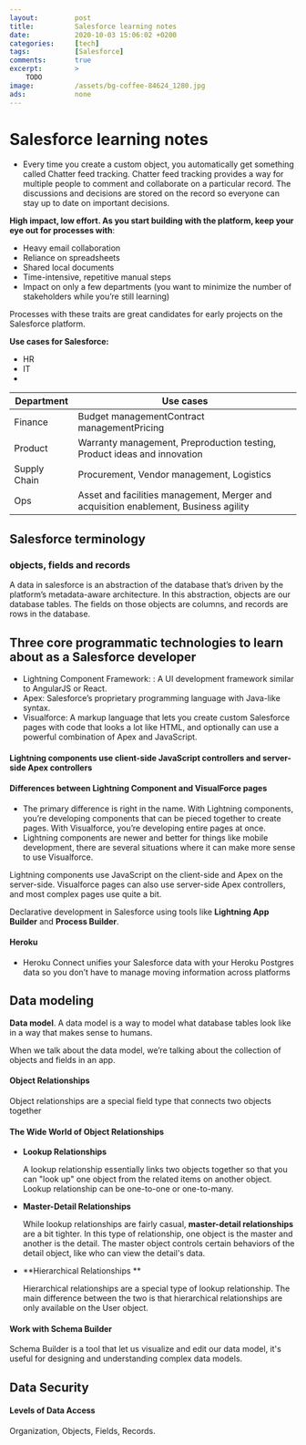```yaml
---
layout:         post
title:          Salesforce learning notes
date:           2020-10-03 15:06:02 +0200
categories:     [tech]
tags:           [Salesforce]
comments:       true
excerpt:        >
    TODO
image:          /assets/bg-coffee-84624_1280.jpg
ads:            none
---
```


# Salesforce learning notes

- Every time you create a custom object, you automatically get something called Chatter feed tracking. Chatter feed tracking provides a way for multiple people to comment and collaborate on a particular record. The discussions and decisions are stored on the record so everyone can stay up to date on important decisions.

**High impact, low effort. As you start building with the platform, keep your eye out for processes with**:

- Heavy email collaboration
- Reliance on spreadsheets
- Shared local documents
- Time-intensive, repetitive manual steps
- Impact on only a few departments (you want to minimize the number of stakeholders while you’re still learning)

Processes with these traits are great candidates for early projects on the Salesforce platform.

**Use cases for Salesforce:**

- HR
- IT
- 

| Department   | Use cases                                                    |
| ------------ | ------------------------------------------------------------ |
| Finance      | Budget managementContract managementPricing                  |
| Product      | Warranty management, Preproduction testing, Product ideas and innovation |
| Supply Chain | Procurement, Vendor management, Logistics                    |
| Ops          | Asset and facilities management, Merger and acquisition enablement, Business agility |

## Salesforce terminology

### objects, fields and records

A data in salesforce is an abstraction of the database that’s driven by the platform’s metadata-aware architecture. In this abstraction, objects are our database tables. The fields on those objects are columns, and records are rows in the database.

## Three core programmatic technologies to learn about as a Salesforce developer 

- Lightning Component Framework: : A UI development framework similar to AngularJS or React.
- Apex: Salesforce’s proprietary programming language with Java-like syntax.
- Visualforce:  A markup language that lets you create custom Salesforce pages with code that looks a lot like HTML, and optionally can use a powerful combination of Apex and JavaScript.

#### Lightning components use client-side JavaScript controllers and server-side Apex controllers

#### Differences between Lightning Component and VisualForce pages

- The primary difference is right in the name. With Lightning components, you’re developing components that can be pieced together to create pages. With Visualforce, you’re developing entire pages at once.
- Lightning components are newer and better for things like mobile development, there are several situations where it can make more sense to use Visualforce.

Lightning components use JavaScript on the client-side and Apex on the server-side. Visualforce pages can also use server-side Apex controllers, and most complex pages use quite a bit.

Declarative development in Salesforce using tools like **Lightning App Builder** and **Process Builder**.

#### Heroku

- Heroku Connect unifies your Salesforce data with your Heroku Postgres data so you don’t have to manage moving information across platforms

## Data modeling

**Data model**. A data model is a way to model what database tables look like in a way that makes sense to humans.

When we talk about the data model, we’re talking about the collection of objects and fields in an app.

#### Object Relationships

Object relationships are a special field type that connects two objects together



#### The Wide World of Object Relationships

- **Lookup Relationships**

  A lookup relationship essentially links two objects together so that you can "look up" one object from the related items on another object. Lookup relationship can be one-to-one or one-to-many.

- **Master-Detail Relationships**

  While lookup relationships are fairly casual, **master-detail relationships** are a bit tighter. In this type of relationship, one object is the master and another is the detail. The master object controls certain behaviors of the detail object, like who can view the detail's data.

- **Hierarchical Relationships **

  Hierarchical relationships are a special type of lookup relationship. The main difference between the two is that hierarchical relationships are only available on the User object.

#### Work with Schema Builder

Schema Builder is a tool that let us visualize and edit our data model, it's useful for designing and understanding complex data models.

## Data Security

#### Levels of Data Access

Organization, Objects, Fields, Records.

